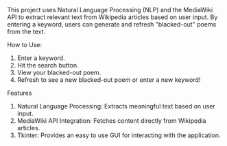 This project uses Natural Language Processing (NLP) and the MediaWiki API to extract relevant text from Wikipedia articles based on user input. By entering a keyword, users can generate and refresh "blacked-out" poems from the text.

How to Use:

1. Enter a keyword.
2. Hit the search button.
3. View your blacked-out poem.
4. Refresh to see a new blacked-out poem or enter a new keyword!

Features
1. Natural Language Processing: Extracts meaningful text based on user input.
2. MediaWiki API Integration: Fetches content directly from Wikipedia articles.
3. Tkinter: Provides an easy to use GUI for interacting with the application.
